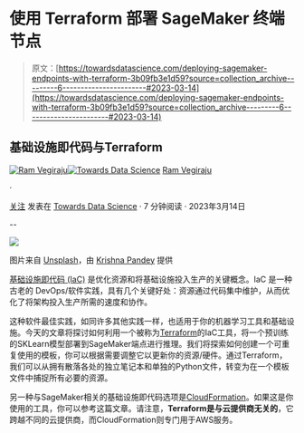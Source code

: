 # 使用 Terraform 部署 SageMaker 终端节点

> 原文：[https://towardsdatascience.com/deploying-sagemaker-endpoints-with-terraform-3b09fb3e1d59?source=collection_archive---------6-----------------------#2023-03-14](https://towardsdatascience.com/deploying-sagemaker-endpoints-with-terraform-3b09fb3e1d59?source=collection_archive---------6-----------------------#2023-03-14)

## 基础设施即代码与Terraform

[](https://ram-vegiraju.medium.com/?source=post_page-----3b09fb3e1d59--------------------------------)[![Ram Vegiraju](../Images/07d9334e905f710d9f3c6187cf69a1a5.png)](https://ram-vegiraju.medium.com/?source=post_page-----3b09fb3e1d59--------------------------------)[](https://towardsdatascience.com/?source=post_page-----3b09fb3e1d59--------------------------------)[![Towards Data Science](../Images/a6ff2676ffcc0c7aad8aaf1d79379785.png)](https://towardsdatascience.com/?source=post_page-----3b09fb3e1d59--------------------------------) [Ram Vegiraju](https://ram-vegiraju.medium.com/?source=post_page-----3b09fb3e1d59--------------------------------)

·

[关注](https://medium.com/m/signin?actionUrl=https%3A%2F%2Fmedium.com%2F_%2Fsubscribe%2Fuser%2F6e49569edd2b&operation=register&redirect=https%3A%2F%2Ftowardsdatascience.com%2Fdeploying-sagemaker-endpoints-with-terraform-3b09fb3e1d59&user=Ram+Vegiraju&userId=6e49569edd2b&source=post_page-6e49569edd2b----3b09fb3e1d59---------------------post_header-----------) 发表在 [Towards Data Science](https://towardsdatascience.com/?source=post_page-----3b09fb3e1d59--------------------------------) · 7 分钟阅读 · 2023年3月14日[](https://medium.com/m/signin?actionUrl=https%3A%2F%2Fmedium.com%2F_%2Fvote%2Ftowards-data-science%2F3b09fb3e1d59&operation=register&redirect=https%3A%2F%2Ftowardsdatascience.com%2Fdeploying-sagemaker-endpoints-with-terraform-3b09fb3e1d59&user=Ram+Vegiraju&userId=6e49569edd2b&source=-----3b09fb3e1d59---------------------clap_footer-----------)

--

[](https://medium.com/m/signin?actionUrl=https%3A%2F%2Fmedium.com%2F_%2Fbookmark%2Fp%2F3b09fb3e1d59&operation=register&redirect=https%3A%2F%2Ftowardsdatascience.com%2Fdeploying-sagemaker-endpoints-with-terraform-3b09fb3e1d59&source=-----3b09fb3e1d59---------------------bookmark_footer-----------)![](../Images/09fae694c66b87492fc2ff5f7e372912.png)

图片来自 [Unsplash](https://unsplash.com/photos/KNZHyTpre18)，由 [Krishna Pandey](https://unsplash.com/@krishna2803) 提供

[基础设施即代码 (IaC)](/infrastructure-as-code-with-aws-207239573de) 是优化资源和将基础设施投入生产的关键概念。IaC 是一种古老的 DevOps/软件实践，具有几个关键好处：资源通过代码集中维护，从而优化了将架构投入生产所需的速度和协作。

这种软件最佳实践，如同许多其他实践一样，也适用于你的机器学习工具和基础设施。今天的文章将探讨如何利用一个被称为[Terraform](https://www.terraform.io/)的IaC工具，将一个预训练的SKLearn模型部署到SageMaker端点进行推理。我们将探索如何创建一个可重复使用的模板，你可以根据需要调整它以更新你的资源/硬件。通过Terraform，我们可以从拥有散落各处的独立笔记本和单独的Python文件，转变为在一个模板文件中捕捉所有必要的资源。

另一种与SageMaker相关的基础设施即代码选项是[CloudFormation](/deploying-sagemaker-endpoints-with-cloudformation-b43f7d495640)。如果这是你使用的工具，你可以参考这篇文章。请注意，**Terraform是与云提供商无关的**，它跨越不同的云提供商，而CloudFormation则专门用于AWS服务。
